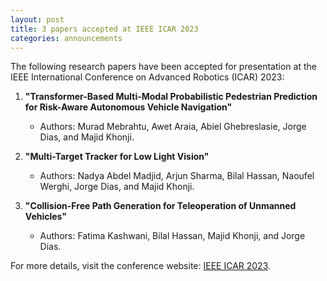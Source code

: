 ```yaml
---
layout: post
title: 3 papers accepted at IEEE ICAR 2023
categories: announcements
---
```


The following research papers have been accepted for presentation at the IEEE International Conference on Advanced Robotics (ICAR) 2023:

1. **"Transformer-Based Multi-Modal Probabilistic Pedestrian Prediction for Risk-Aware Autonomous Vehicle Navigation"**
   - Authors: Murad Mebrahtu, Awet Araia, Abiel Ghebreslasie, Jorge Dias, and Majid Khonji.

2. **"Multi-Target Tracker for Low Light Vision"**
   - Authors: Nadya Abdel Madjid, Arjun Sharma, Bilal Hassan, Naoufel Werghi, Jorge Dias, and Majid Khonji.

3. **"Collision-Free Path Generation for Teleoperation of Unmanned Vehicles"**
   - Authors: Fatima Kashwani, Bilal Hassan, Majid Khonji, and Jorge Dias.

For more details, visit the conference website: [IEEE ICAR 2023](https://www.icar-robotics.org/).


